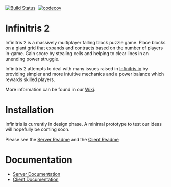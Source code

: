 [![Build Status](https://travis-ci.com/rolznz/infinitris2.svg?branch=master)](https://travis-ci.com/rolznz/infinitris2)&nbsp;
[![codecov](https://codecov.io/gh/rolznz/infinitris2/branch/master/graph/badge.svg)](https://codecov.io/gh/rolznz/infinitris2)&nbsp;

# Infinitris 2
Infinitris 2 is a massively multiplayer falling block puzzle game. Place blocks on a giant grid that expands and contracts based on the number of players in-game. Gain score by stealing cells and helping to clear lines in an unending power struggle.

Infinitris 2 attempts to deal with many issues raised in [Infinitris.io](https://github.com/rolznz/infinitris2/wiki/infinitris.io) by providing simpler and more intuitive mechanics and a power balance which rewards skilled players.

More information can be found in our [Wiki](https://github.com/rolznz/infinitris2/wiki/Home).

# Installation

Infinitris is currently in design phase. A minimal prototype to test our ideas will hopefully be coming soon.

Please see the [Server Readme](server/README.md) and the [Client Readme](client/README.md)

# Documentation

* [Server Documentation](https://rolznz.github.io/infinitris2-server-docs)
* [Client Documentation](https://rolznz.github.io/infinitris2-client-docs)